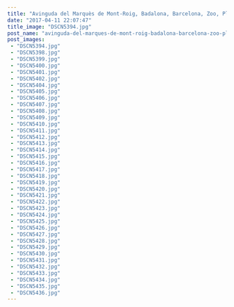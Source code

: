 ```yaml
---
title: "Avinguda del Marquès de Mont-Roig, Badalona, Barcelona, Zoo, Plaça d'Espanya"
date: "2017-04-11 22:07:47"
title_image: "DSCN5394.jpg"
post_name: "avinguda-del-marques-de-mont-roig-badalona-barcelona-zoo-placa-despanya"
post_images: 
 - "DSCN5394.jpg"
 - "DSCN5398.jpg"
 - "DSCN5399.jpg"
 - "DSCN5400.jpg"
 - "DSCN5401.jpg"
 - "DSCN5402.jpg"
 - "DSCN5404.jpg"
 - "DSCN5405.jpg"
 - "DSCN5406.jpg"
 - "DSCN5407.jpg"
 - "DSCN5408.jpg"
 - "DSCN5409.jpg"
 - "DSCN5410.jpg"
 - "DSCN5411.jpg"
 - "DSCN5412.jpg"
 - "DSCN5413.jpg"
 - "DSCN5414.jpg"
 - "DSCN5415.jpg"
 - "DSCN5416.jpg"
 - "DSCN5417.jpg"
 - "DSCN5418.jpg"
 - "DSCN5419.jpg"
 - "DSCN5420.jpg"
 - "DSCN5421.jpg"
 - "DSCN5422.jpg"
 - "DSCN5423.jpg"
 - "DSCN5424.jpg"
 - "DSCN5425.jpg"
 - "DSCN5426.jpg"
 - "DSCN5427.jpg"
 - "DSCN5428.jpg"
 - "DSCN5429.jpg"
 - "DSCN5430.jpg"
 - "DSCN5431.jpg"
 - "DSCN5432.jpg"
 - "DSCN5433.jpg"
 - "DSCN5434.jpg"
 - "DSCN5435.jpg"
 - "DSCN5436.jpg"
---
```



